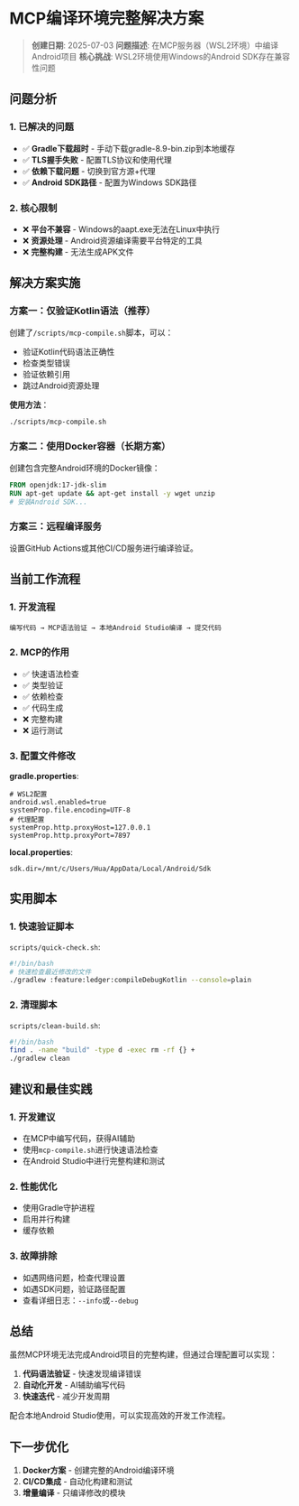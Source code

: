 # MCP编译环境完整解决方案

> **创建日期**: 2025-07-03
> **问题描述**: 在MCP服务器（WSL2环境）中编译Android项目
> **核心挑战**: WSL2环境使用Windows的Android SDK存在兼容性问题

## 问题分析

### 1. 已解决的问题
- ✅ **Gradle下载超时** - 手动下载gradle-8.9-bin.zip到本地缓存
- ✅ **TLS握手失败** - 配置TLS协议和使用代理
- ✅ **依赖下载问题** - 切换到官方源+代理
- ✅ **Android SDK路径** - 配置为Windows SDK路径

### 2. 核心限制
- ❌ **平台不兼容** - Windows的aapt.exe无法在Linux中执行
- ❌ **资源处理** - Android资源编译需要平台特定的工具
- ❌ **完整构建** - 无法生成APK文件

## 解决方案实施

### 方案一：仅验证Kotlin语法（推荐）

创建了`/scripts/mcp-compile.sh`脚本，可以：
- 验证Kotlin代码语法正确性
- 检查类型错误
- 验证依赖引用
- 跳过Android资源处理

**使用方法**：
```bash
./scripts/mcp-compile.sh
```

### 方案二：使用Docker容器（长期方案）

创建包含完整Android环境的Docker镜像：
```dockerfile
FROM openjdk:17-jdk-slim
RUN apt-get update && apt-get install -y wget unzip
# 安装Android SDK...
```

### 方案三：远程编译服务

设置GitHub Actions或其他CI/CD服务进行编译验证。

## 当前工作流程

### 1. 开发流程
```
编写代码 → MCP语法验证 → 本地Android Studio编译 → 提交代码
```

### 2. MCP的作用
- ✅ 快速语法检查
- ✅ 类型验证
- ✅ 依赖检查
- ✅ 代码生成
- ❌ 完整构建
- ❌ 运行测试

### 3. 配置文件修改

**gradle.properties**:
```properties
# WSL2配置
android.wsl.enabled=true
systemProp.file.encoding=UTF-8
# 代理配置
systemProp.http.proxyHost=127.0.0.1
systemProp.http.proxyPort=7897
```

**local.properties**:
```properties
sdk.dir=/mnt/c/Users/Hua/AppData/Local/Android/Sdk
```

## 实用脚本

### 1. 快速验证脚本
`scripts/quick-check.sh`:
```bash
#!/bin/bash
# 快速检查最近修改的文件
./gradlew :feature:ledger:compileDebugKotlin --console=plain
```

### 2. 清理脚本
`scripts/clean-build.sh`:
```bash
#!/bin/bash
find . -name "build" -type d -exec rm -rf {} +
./gradlew clean
```

## 建议和最佳实践

### 1. 开发建议
- 在MCP中编写代码，获得AI辅助
- 使用`mcp-compile.sh`进行快速语法检查
- 在Android Studio中进行完整构建和测试

### 2. 性能优化
- 使用Gradle守护进程
- 启用并行构建
- 缓存依赖

### 3. 故障排除
- 如遇网络问题，检查代理设置
- 如遇SDK问题，验证路径配置
- 查看详细日志：`--info`或`--debug`

## 总结

虽然MCP环境无法完成Android项目的完整构建，但通过合理配置可以实现：
1. **代码语法验证** - 快速发现编译错误
2. **自动化开发** - AI辅助编写代码
3. **快速迭代** - 减少开发周期

配合本地Android Studio使用，可以实现高效的开发工作流程。

## 下一步优化

1. **Docker方案** - 创建完整的Android编译环境
2. **CI/CD集成** - 自动化构建和测试
3. **增量编译** - 只编译修改的模块